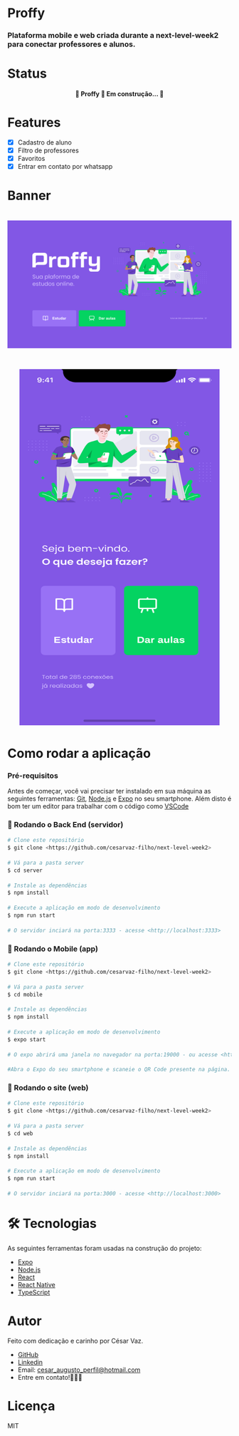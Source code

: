 # Proffy

### Plataforma mobile e web criada durante a next-level-week2 para conectar professores e alunos.

# Status
<h4 align="center"> 
	🚧  Proffy 🚀 Em construção...  🚧
</h4>

# Features

- [x] Cadastro de aluno
- [x] Filtro de professores
- [x] Favoritos
- [x] Entrar em contato por whatsapp

# Banner

<h1 align="center">
  <img alt="NextLevelWeek" title="#NextLevelWeek" src="./screenshots/web.png" />
</h1>

<h1 align="center">
  <img alt="NextLevelWeek" title="#NextLevelWeek" src="./screenshots/mobile.png" width="450" height="800" />
</h1>

# Como rodar a aplicação

### Pré-requisitos

Antes de começar, você vai precisar ter instalado em sua máquina as seguintes ferramentas:
[Git](https://git-scm.com), [Node.js](https://nodejs.org/en/) e [Expo](https://expo.io/) no seu smartphone. 
Além disto é bom ter um editor para trabalhar com o código como [VSCode](https://code.visualstudio.com/)

### 🎲 Rodando o Back End (servidor)

```bash
# Clone este repositório
$ git clone <https://github.com/cesarvaz-filho/next-level-week2>

# Vá para a pasta server
$ cd server

# Instale as dependências
$ npm install

# Execute a aplicação em modo de desenvolvimento
$ npm run start

# O servidor inciará na porta:3333 - acesse <http://localhost:3333>
```
### 🎲 Rodando o Mobile (app)

```bash
# Clone este repositório
$ git clone <https://github.com/cesarvaz-filho/next-level-week2>

# Vá para a pasta server
$ cd mobile

# Instale as dependências
$ npm install

# Execute a aplicação em modo de desenvolvimento
$ expo start

# O expo abrirá uma janela no navegador na porta:19000 - ou acesse <http://localhost:19000>

#Abra o Expo do seu smartphone e scaneie o QR Code presente na página. O app carregará em seguida.
```

### 🎲 Rodando o site (web)

```bash
# Clone este repositório
$ git clone <https://github.com/cesarvaz-filho/next-level-week2>

# Vá para a pasta server
$ cd web

# Instale as dependências
$ npm install

# Execute a aplicação em modo de desenvolvimento
$ npm run start

# O servidor inciará na porta:3000 - acesse <http://localhost:3000>
```

# 🛠 Tecnologias

As seguintes ferramentas foram usadas na construção do projeto:

- [Expo](https://expo.io/)
- [Node.js](https://nodejs.org/en/)
- [React](https://pt-br.reactjs.org/)
- [React Native](https://reactnative.dev/)
- [TypeScript](https://www.typescriptlang.org/)

# Autor

Feito com dedicação e carinho por César Vaz.
- [GitHub](https://github.com/cesarvaz-filho)
- [Linkedin](https://www.linkedin.com/in/cesar-vaz-059667175/)
- Email: cesar_augusto_perfil@hotmail.com
- Entre em contato!👋🏽🚀

# Licença
MIT
